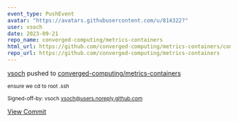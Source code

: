 ```yaml
---
event_type: PushEvent
avatar: "https://avatars.githubusercontent.com/u/814322?"
user: vsoch
date: 2023-09-21
repo_name: converged-computing/metrics-containers
html_url: https://github.com/converged-computing/metrics-containers/commit/dc3eedf584a0c50a947374e9e23305e87e1ff985
repo_url: https://github.com/converged-computing/metrics-containers
---
```


<a href='https://github.com/vsoch' target='_blank'>vsoch</a> pushed to <a href='https://github.com/converged-computing/metrics-containers' target='_blank'>converged-computing/metrics-containers</a>

<small>ensure we cd to root .ssh

Signed-off-by: vsoch <vsoch@users.noreply.github.com></small>

<a href='https://github.com/converged-computing/metrics-containers/commit/dc3eedf584a0c50a947374e9e23305e87e1ff985' target='_blank'>View Commit</a>